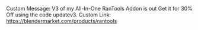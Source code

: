 Custom Message: V3 of my All-In-One RanTools Addon is out Get it for 30% Off using the code updatev3.
Custom Link: https://blendermarket.com/products/rantools
